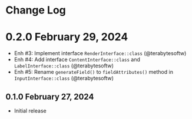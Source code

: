 # Change Log

# 0.2.0 February 29, 2024

- Enh #3: Implement interface `RenderInterface::class` (@terabytesoftw)
- Enh #4: Add interface `ContentInterface::class` and `LabelInterface::class` (@terabytesoftw)
- Enh #5: Rename `generateField()` to `fieldAttributes()` method in `InputInterface::class` (@terabytesoftw)

## 0.1.0 February 27, 2024

- Initial release
